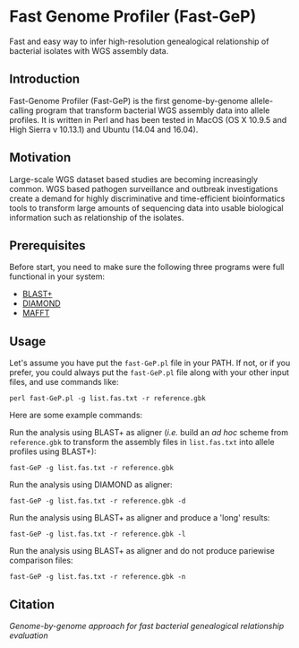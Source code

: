 # Fast Genome Profiler (Fast-GeP)
Fast and easy way to infer high-resolution genealogical relationship of bacterial isolates with WGS assembly data.

## Introduction

Fast-Genome Profiler (Fast-GeP) is the first genome-by-genome allele-calling program that transform bacterial WGS assembly data into allele profiles. 
It is written in Perl and has been tested in MacOS (OS X 10.9.5 and High Sierra v 10.13.1) and Ubuntu (14.04 and 16.04).

## Motivation
Large-scale WGS dataset based studies are becoming increasingly common. WGS based pathogen surveillance and outbreak investigations create a demand for highly discriminative and time-efficient bioinformatics tools to transform large amounts of sequencing data into usable biological information such as relationship of the isolates.

## Prerequisites
Before start, you need to make sure the following three programs were full functional in your system:
   * [BLAST+](https://ftp.ncbi.nlm.nih.gov/blast/executables/blast+/LATEST/)
   * [DIAMOND](https://github.com/bbuchfink/diamond)
   * [MAFFT](https://mafft.cbrc.jp/alignment/software/)

## Usage
Let's assume you have put the `fast-GeP.pl` file in your PATH. If not, or if you prefer, you could always put the `fast-GeP.pl` file along with your other input files, and use commands like:

    perl fast-GeP.pl -g list.fas.txt -r reference.gbk

Here are some example commands:

Run the analysis using BLAST+ as aligner (_i.e._ build an _ad hoc_ scheme from `reference.gbk` to transform the assembly files in `list.fas.txt` into allele profiles using BLAST+):

    fast-GeP -g list.fas.txt -r reference.gbk

Run the analysis using DIAMOND as aligner:

    fast-GeP -g list.fas.txt -r reference.gbk -d

Run the analysis using BLAST+ as aligner and produce a 'long' results:

    fast-GeP -g list.fas.txt -r reference.gbk -l

Run the analysis using BLAST+ as aligner and do not produce pariewise comparison files:

    fast-GeP -g list.fas.txt -r reference.gbk -n

## Citation
_Genome-by-genome approach for fast bacterial genealogical relationship evaluation_
